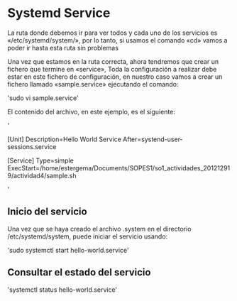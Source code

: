 # Systemd Service


La ruta donde debemos ir para ver todos y cada uno de los servicios es «/etc/systemd/system/», por lo tanto, si usamos el comando «cd» vamos a poder ir hasta esta ruta sin problemas

Una vez que estamos en la ruta correcta, ahora tendremos que crear un fichero que termine en «service», Toda la configuración a realizar debe estar en este fichero de configuración, en nuestro caso vamos a crear un fichero llamado «sample.service» ejecutando el comando:

'sudo vi sample.service'

El contenido del archivo, en este ejemplo, es el siguiente:

'

[Unit]
Description=Hello World Service
After=systend-user-sessions.service

[Service]
Type=simple
ExecStart=/home/estergema/Documents/SOPES1/so1_actividades_201212919/actividad4/sample.sh

'

## Inicio del servicio
Una vez que se haya creado el archivo .system en el directorio /etc/systemd/system, puede iniciar el servicio usando:

'sudo systemctl start hello-world.service'

## Consultar el estado del servicio

'systemctl status hello-world.service'
